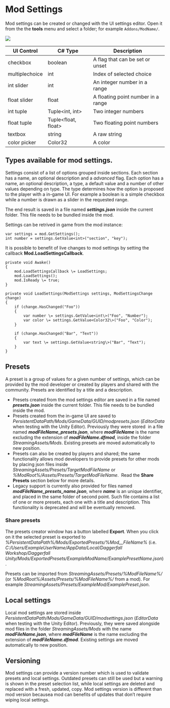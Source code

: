 # Mod Settings

Mod settings can be created or changed with the UI settings editor. Open it from the the **tools** menu and select a folder; for example `Addons/ModName/`.

[![](https://www.dfworkshop.net/wp-content/uploads/2018/09/modSettingsEditor.png)](https://www.dfworkshop.net/wp-content/uploads/2018/09/modSettingsEditor.png)

| UI Control     | C# Type                   | Description                        |
|----------------|---------------------------|------------------------------------|
| checkbox       | boolean                   | A flag that can be set or unset    |
| multiplechoice | int                       | Index of selected choice           |
| int slider     | int                       | An integer number in a range       |
| float slider   | float                     | A floating point number in a range |
| int tuple      | Tuple&lt;int, int&gt;     | Two integer numbers                |
| float tuple    | Tuple&lt;float, float&gt; | Two floating point numbers         |
| textbox        | string                    | A raw string                       |
| color picker   | Color32                   | A color                            |

## Types available for mod settings.

Settings consist of a list of options grouped inside sections. Each section has a name, an optional description and a _advanced_ flag. Each option has a name, an optional description, a type, a default value and a number of other values depending on type. The type determines how the option is proposed to the player with a in-game UI. For example a boolean is a simple checkbox while a number is drawn as a slider in the requested range.

The end result is saved in a file named _**settings.json**_ inside the current folder. This file needs to be bundled inside the mod.

Settings can be retrived in game from the mod instance:

```
var settings = mod.GetSettings();
int number = settings.GetValue<int>("section", "key");
```

It is possible to benefit of live changes to mod settings by setting the callback **Mod.LoadSettingsCallback**.

```
private void Awake()
{
    mod.LoadSettingsCallback \= LoadSettings;
    mod.LoadSettings();
    mod.IsReady \= true;
}

private void LoadSettings(ModSettings settings, ModSettingsChange change)
{
    if (change.HasChanged("Foo"))
    {
        var number \= settings.GetValue<int\>("Foo", "Number");
        var color \= settings.GetValue<Color32\>("Foo", "Color");
    }

    if (change.HasChanged("Bar", "Text"))
    {
        var text \= settings.GetValue<string\>("Bar", "Text");
    }
}
```

## Presets

A preset is a group of values for a given number of settings, which can be provided by the mod developer or created by players and shared with the community. Presets are identified by a title and a description.

*   Presets created from the mod settings editor are saved in a file named **_presets.json_** inside the current folder. This file needs to be bundled inside the mod.
*   Presets created from the in-game UI are saved to _PersistentDataPath/Mods/GameData/GUID/modpresets.json_ (_EditorData_ when testing with the Unity Editor). Previously they were stored  in a file named **_modFileName\_presets.json_**, where **_modFileName_** is the name excluding the extension of **_modFileName.dfmod_**, inside the folder _StreamingAssets/Mods_. Existing presets are moved automatically to new position.
*   Presets can also be created by players and shared; the same functionality allows mod developers to provide presets for other mods by placing json files inside _StreamingAssets/Presets/TargetModFileName_ or _%ModRoot%/Assets/Presets/TargetModFileName_.  Read the **Share Presets** section below for more details.
*   Legacy support is currently also provided for files named **_modFileName\_presets\_name.json_**, where **_name_** is an unique identifier, and placed in the same folder of second point. Such file contains a list of one or more presets, each one with a title and description. This functionality is deprecated and will be eventually removed.


### Share presets

The presets creator window has a button labelled **Export**. When you click on it the selected preset is exported to _%PersistentDataPath%/Mods/ExportedPresets/%Mod__FileName%_ (i.e. _C:/Users/ExampleUserName/AppData/Local/Daggerfall Workshop/Daggerfall Unity/Mods/ExportedPresets/ExampleModName/ExamplePresetName.json_).

Presets can be imported from _StreamingAssets/Presets/%ModFileName%/_ (or _%ModRoot%/Assets/Presets/%ModFileName%/_ from a mod). For example _StreamingAssets/Presets/ExampleMod/ExamplePreset.json_.


## Local settings

Local mod settings are stored inside _PersistentDataPath/Mods/GameData/GUID/modsettings.json_ (_EditorData_ when testing with the Unity Editor). Previously, they were saved alongside mod files in the folder _StreamingAssets/Mods_ with the name **_modFileName.json_**, where **_modFileName_** is the name excluding the extension of _**modFileName.dfmod**_. Existing settings are moved automatically to new position.

## Versioning

Mod settings can provide a version number which is used to validate presets and
local settings. Outdated presets can still be used but a warning is shown in the
preset selection list, while local settings are deleted and replaced with a
fresh, updated, copy. Mod settings version is different than mod version becausea mod can benefits of updates that don’t require wiping local settings.
